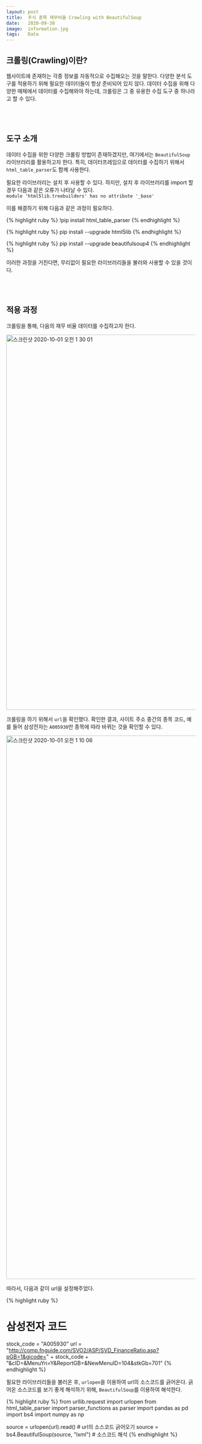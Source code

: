 ```yaml
---
layout: post
title:  주식 종목 재무비율 Crawling with BeautifulSoup
date:   2020-09-30
image:  information.jpg
tags:   Data
---
```

## 크롤링(Crawling)이란?

웹사이트에 존재하는 각종 정보를 자동적으로 수집해오는 것을 말한다. 다양한 분석 도구를 적용하기 위해 필요한 데이터들이 항상 준비되어 있지 않다. 데이터 수집을 위해 다양한 매체에서 데이터를 수집해와야 하는데, 크롤링은 그 중 유용한 수집 도구 중 하나라고 할 수 있다.<BR/><BR/><BR/><BR/>

## 도구 소개

데이터 수집을 위한 다양한 크롤링 방법이 존재하겠지만, 여기에서는 `BeautifulSoup` 라이브러리를 활용하고자 한다. 특히, 데이터프레임으로 데이터를 수집하기 위해서 `html_table_parser`도 함께 사용한다.

필요한 라이브러리는 설치 후 사용할 수 있다. 하지만, 설치 후 라이브러리를 import 할 경우 다음과 같은 오류가 나타날 수 있다.<BR/>
`module 'html5lib.treebuilders' has no attribute '_base'`

이를 해결하기 위해 다음과 같은 과정이 필요하다.

{% highlight ruby %}
!pip install html_table_parser
{% endhighlight %}

{% highlight ruby %}
pip install --upgrade html5lib
{% endhighlight %}

{% highlight ruby %}
pip install --upgrade beautifulsoup4
{% endhighlight %}

이러한 과정을 거친다면, 무리없이 필요한 라이브러리들을 불러와 사용할 수 있을 것이다.<BR/><BR/><BR/><BR/>

## 적용 과정

크롤링을 통해, 다음의 재무 비율 데이터를 수집하고자 한다.

<img width="994" alt="스크린샷 2020-10-01 오전 1 30 01" src="https://user-images.githubusercontent.com/70478154/94713429-bbba1400-0385-11eb-906d-7c974c7ee19a.png">

크롤링을 하기 위해서 `url`을 확인했다. 확인한 결과, 사이트 주소 중간의 종목 코드, 예를 들어 삼성전자는 `A005930`만 종목에 따라 바뀌는 것을 확인할 수 있다.

<img width="1440" alt="스크린샷 2020-10-01 오전 1 10 06" src="https://user-images.githubusercontent.com/70478154/94711810-94fade00-0383-11eb-9718-dd5e6aa06125.png">

따라서, 다음과 같이 url을 설정해주었다.

{% highlight ruby %}
# 삼성전자 코드
stock_code = "A005930"
url = "http://comp.fnguide.com/SVO2/ASP/SVD_FinanceRatio.asp?pGB=1&gicode=" + stock_code + "&cID=&MenuYn=Y&ReportGB=&NewMenuID=104&stkGb=701"
{% endhighlight %}

필요한 라이브러리들을 불러온 후, `urlopen`을 이용하여 url의 소스코드를 긁어온다. 긁어온 소스코드를 보기 좋게 해석하기 위해, `BeautifulSoup`를 이용하여 해석한다.

{% highlight ruby %}
from urllib.request import urlopen
from html_table_parser import parser_functions as parser
import pandas as pd
import bs4
import numpy as np

source = urlopen(url).read()                  # url의 소스코드 긁어오기
source = bs4.BeautifulSoup(source, "lxml")    # 소스코드 해석
{% endhighlight %}

